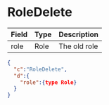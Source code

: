 # RoleDelete

| Field | Type | Description |
| --- | --- | --- |
| role | Role | The old role |

```json
{
  "c":"RoleDelete",
  "d":{
    "role":{type Role}
  }
}
```